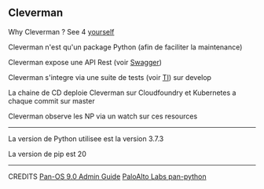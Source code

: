 Cleverman
---------

Why Cleverman ? See 4 [yourself](https://www.youtube.com/watch?v=2Clos5-1ae8)

Cleverman n'est qu'un package Python (afin de faciliter la maintenance)

Cleverman expose une API Rest (voir [Swagger](linktoswagger))

Cleverman s'integre via une suite de tests (voir [TI](linktoTI)) sur develop

La chaine de CD deploie Cleverman sur Cloudfoundry et Kubernetes a chaque commit sur master

Cleverman observe les NP via un watch sur ces resources

--------------------

La version de Python utilisee est la version 3.7.3

La version de pip est 20

----------------------
CREDITS
[Pan-OS 9.0 Admin Guide]() 
[PaloAlto Labs pan-python](https://github.com/kevinsteves/pan-python)
